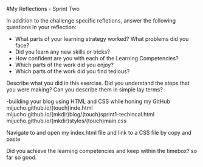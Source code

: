 #My Reflections - Sprint Two



In addition to the challenge specific refletions, answer the following questions in your reflection:



* What parts of your learning strategy worked? What problems did you face?
* Did you learn any new skills or tricks?
* How confident are you with each of the Learning Competencies?
* Which parts of the work did you enjoy?
* Which parts of the work did you find tedious?

Describe what you did in this exercise. Did you understand the steps that you were making? Can you describe them in simple lay terms?

-building your blog using HTML and CSS while honing my GitHub
mijucho.github.io/(touch)inde.html
mijucho.github.io/(mkdir)blog/(touch)sprint1-techincal.html
mijucho.github.io/(mkdir)styles/(touch)main.css

Navigate to and open my index.html file and link to a CSS file by copy and paste
<link href=“styles/main.css” rel=“stylesheet” type=“text/css” />

Did you achieve the learning competencies and keep within the timebox? so far so good.
